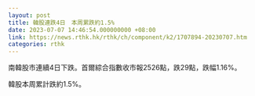 ```yaml
---
layout: post
title: 韓股連跌4日　本周累跌約1.5%
date: 2023-07-07 14:46:54.000000000 +08:00
link: https://news.rthk.hk/rthk/ch/component/k2/1707894-20230707.htm
categories: rthk
---
```


南韓股市連續4日下跌。首爾綜合指數收市報2526點，跌29點，跌幅1.16%。

韓股本周累計跌約1.5%。
